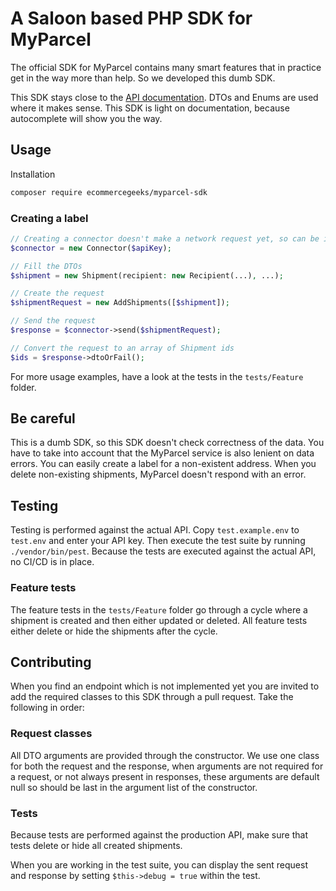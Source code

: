 # A Saloon based PHP SDK for MyParcel

The official SDK for MyParcel contains many smart features that in practice get in the way more than help. So we
developed this dumb SDK.

This SDK stays close to the [API documentation](https://developer.myparcel.nl/api-reference/). DTOs and Enums are used where it makes sense. This SDK is light
on documentation, because autocomplete will show you the way.

## Usage

Installation

```bash
composer require ecommercegeeks/myparcel-sdk
```

### Creating a label

```php
// Creating a connector doesn't make a network request yet, so can be initialized safely at application init.
$connector = new Connector($apiKey);

// Fill the DTOs
$shipment = new Shipment(recipient: new Recipient(...), ...);

// Create the request
$shipmentRequest = new AddShipments([$shipment]);

// Send the request
$response = $connector->send($shipmentRequest);

// Convert the request to an array of Shipment ids
$ids = $response->dtoOrFail();
```

For more usage examples, have a look at the tests in the `tests/Feature` folder.

## Be careful

This is a dumb SDK, so this SDK doesn't check correctness of the data. You have to take into account that the MyParcel
service is also lenient on data errors. You can easily create a label for a non-existent address. When you delete 
non-existing shipments, MyParcel doesn't respond with an error. 

## Testing

Testing is performed against the actual API. Copy `test.example.env` to `test.env` and enter your API key. Then execute
the test suite by running `./vendor/bin/pest`. Because the tests are executed against the actual API, no CI/CD is in
place.

### Feature tests

The feature tests in the `tests/Feature` folder go through a cycle where a shipment is created and then either updated
or deleted. All feature tests either delete or hide the shipments after the cycle.

## Contributing

When you find an endpoint which is not implemented yet you are invited to add the required classes to this SDK through
a pull request. Take the following in order:

### Request classes

All DTO arguments are provided through the constructor. We use one class for both the request and the response, when
arguments are not required for a request, or not always present in responses, these arguments are default null so should
be last in the argument list of the constructor.

### Tests

Because tests are performed against the production API, make sure that tests delete or hide all created shipments.

When you are working in the test suite, you can display the sent request and response by setting `$this->debug = true`
within the test.
